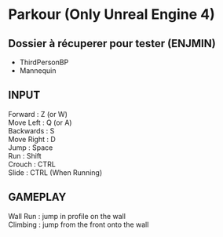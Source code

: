 # Parkour (Only Unreal Engine 4)
## Dossier à récuperer pour tester (ENJMIN)
- ThirdPersonBP  
- Mannequin  

## INPUT
Forward : Z (or W)  
Move Left : Q (or A)  
Backwards : S  
Move Right : D  
Jump : Space  
Run : Shift  
Crouch : CTRL  
Slide : CTRL (When Running)  
  
## GAMEPLAY  
Wall Run : jump in profile on the wall  
Climbing : jump from the front onto the wall
